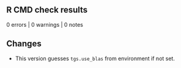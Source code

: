 ## R CMD check results

0 errors | 0 warnings | 0 notes

## Changes

* This version guesses `tgs.use_blas` from environment if not set.




